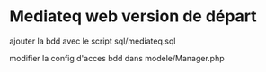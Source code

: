 # Mediateq web version de départ

ajouter la bdd avec le script sql/mediateq.sql

modifier la config d'acces bdd dans modele/Manager.php

